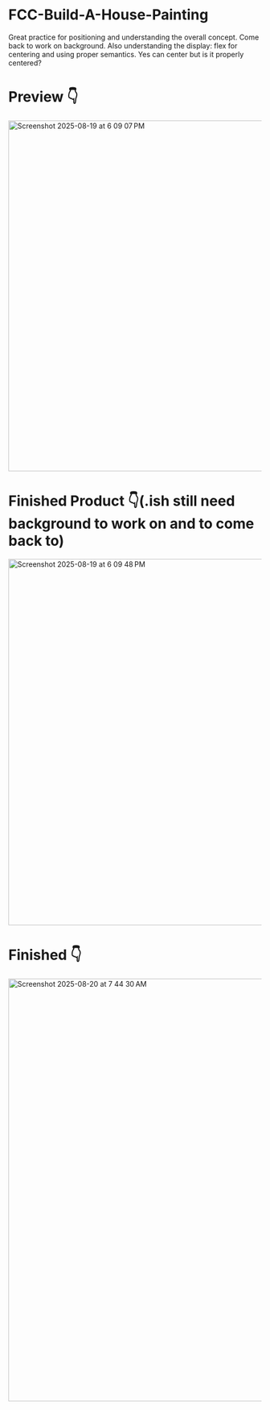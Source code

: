 # FCC-Build-A-House-Painting
Great practice for positioning and understanding the overall concept. Come back to work on background.  Also understanding the display: flex for centering and using proper semantics. Yes can center but is it properly centered?

<h1>Preview 👇</h1>
<img width="900" height="696" alt="Screenshot 2025-08-19 at 6 09 07 PM" src="https://github.com/user-attachments/assets/fdf9a326-a38c-4a49-a293-4765b4035570" />

<h1>Finished Product 👇(.ish still need background to work on and to come back to)</h1>
<img width="727" height="727" alt="Screenshot 2025-08-19 at 6 09 48 PM" src="https://github.com/user-attachments/assets/beeeaeb5-1a67-415b-9421-af1a4bce1166" />

<h1>Finished 👇</h1>

<img width="724" height="839" alt="Screenshot 2025-08-20 at 7 44 30 AM" src="https://github.com/user-attachments/assets/eb81a8e4-36ab-41c3-83e2-f06bad3fee2d" />
